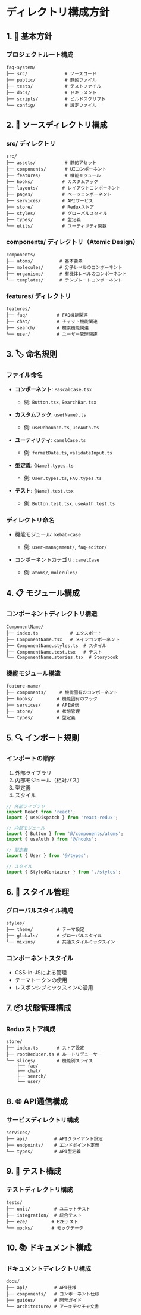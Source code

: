 # ディレクトリ構成方針

## 1. 📁 基本方針

### プロジェクトルート構成
```
faq-system/
├── src/              # ソースコード
├── public/           # 静的ファイル
├── tests/            # テストファイル
├── docs/             # ドキュメント
├── scripts/          # ビルドスクリプト
└── config/           # 設定ファイル
```

## 2. 📂 ソースディレクトリ構成

### src/ ディレクトリ
```
src/
├── assets/           # 静的アセット
├── components/       # UIコンポーネント
├── features/         # 機能モジュール
├── hooks/           # カスタムフック
├── layouts/         # レイアウトコンポーネント
├── pages/           # ページコンポーネント
├── services/        # APIサービス
├── store/           # Reduxストア
├── styles/          # グローバルスタイル
├── types/           # 型定義
└── utils/           # ユーティリティ関数
```

### components/ ディレクトリ（Atomic Design）
```
components/
├── atoms/          # 基本要素
├── molecules/      # 分子レベルのコンポーネント
├── organisms/      # 有機体レベルのコンポーネント
└── templates/      # テンプレートコンポーネント
```

### features/ ディレクトリ
```
features/
├── faq/           # FAQ機能関連
├── chat/          # チャット機能関連
├── search/        # 検索機能関連
└── user/          # ユーザー管理関連
```

## 3. 🏷️ 命名規則

### ファイル命名
- **コンポーネント**: `PascalCase.tsx`
  - 例: `Button.tsx`, `SearchBar.tsx`

- **カスタムフック**: `use{Name}.ts`
  - 例: `useDebounce.ts`, `useAuth.ts`

- **ユーティリティ**: `camelCase.ts`
  - 例: `formatDate.ts`, `validateInput.ts`

- **型定義**: `{Name}.types.ts`
  - 例: `User.types.ts`, `FAQ.types.ts`

- **テスト**: `{Name}.test.tsx`
  - 例: `Button.test.tsx`, `useAuth.test.ts`

### ディレクトリ命名
- 機能モジュール: `kebab-case`
  - 例: `user-management/`, `faq-editor/`

- コンポーネントカテゴリ: `camelCase`
  - 例: `atoms/`, `molecules/`

## 4. 📋 モジュール構成

### コンポーネントディレクトリ構造
```
ComponentName/
├── index.ts            # エクスポート
├── ComponentName.tsx   # メインコンポーネント
├── ComponentName.styles.ts  # スタイル
├── ComponentName.test.tsx   # テスト
└── ComponentName.stories.tsx  # Storybook
```

### 機能モジュール構造
```
feature-name/
├── components/     # 機能固有のコンポーネント
├── hooks/         # 機能固有のフック
├── services/      # API通信
├── store/         # 状態管理
└── types/         # 型定義
```

## 5. 🔍 インポート規則

### インポートの順序
1. 外部ライブラリ
2. 内部モジュール（相対パス）
3. 型定義
4. スタイル

```typescript
// 外部ライブラリ
import React from 'react';
import { useDispatch } from 'react-redux';

// 内部モジュール
import { Button } from '@/components/atoms';
import { useAuth } from '@/hooks';

// 型定義
import { User } from '@/types';

// スタイル
import { StyledContainer } from './styles';
```

## 6. 🎨 スタイル管理

### グローバルスタイル構成
```
styles/
├── theme/         # テーマ設定
├── globals/       # グローバルスタイル
└── mixins/        # 共通スタイルミックスイン
```

### コンポーネントスタイル
- CSS-in-JSによる管理
- テーマトークンの使用
- レスポンシブミックスインの活用

## 7. 📦 状態管理構成

### Reduxストア構成
```
store/
├── index.ts       # ストア設定
├── rootReducer.ts # ルートリデューサー
└── slices/        # 機能別スライス
    ├── faq/
    ├── chat/
    ├── search/
    └── user/
```

## 8. 🌐 API通信構成

### サービスディレクトリ構成
```
services/
├── api/          # APIクライアント設定
├── endpoints/    # エンドポイント定義
└── types/        # API型定義
```

## 9. 🧪 テスト構成

### テストディレクトリ構成
```
tests/
├── unit/         # ユニットテスト
├── integration/  # 統合テスト
├── e2e/         # E2Eテスト
└── mocks/       # モックデータ
```

## 10. 📚 ドキュメント構成

### ドキュメントディレクトリ構成
```
docs/
├── api/          # API仕様
├── components/   # コンポーネント仕様
├── guides/       # 開発ガイド
└── architecture/ # アーキテクチャ文書
